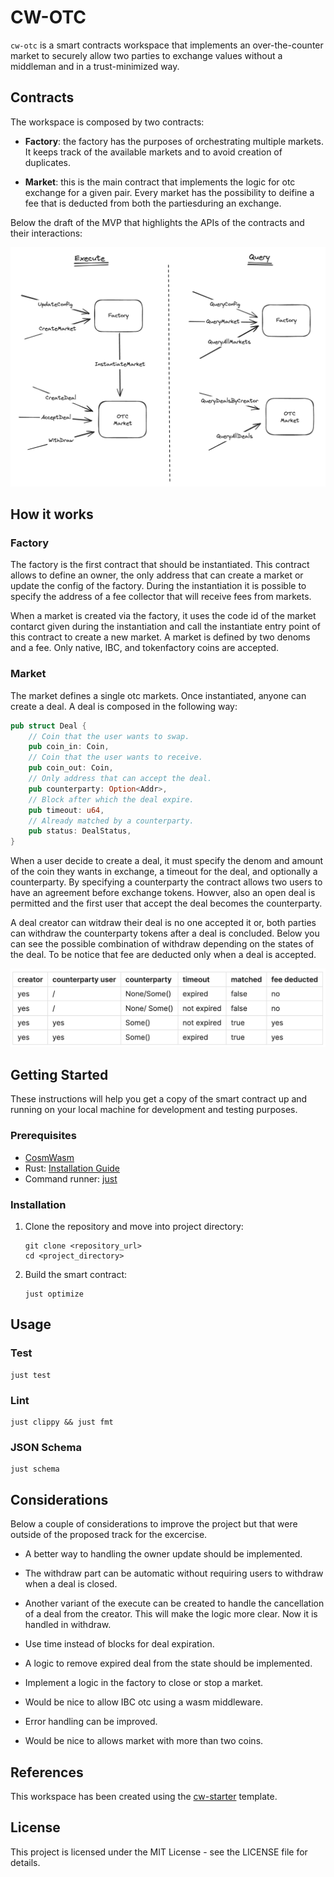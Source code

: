 # CW-OTC

`cw-otc` is a smart contracts workspace that implements an over-the-counter market to securely allow two parties
to exchange values without a middleman and in a trust-minimized way.

## Contracts

The workspace is composed by two contracts:

- **Factory**: the factory has the purposes of orchestrating multiple markets. It keeps track of the
 available markets and to avoid creation of duplicates.

- **Market**: this is the main contract that implements the logic for otc exchange for a given pair.
Every market has the possibility to deifine a fee that is deducted from both the partiesduring an
exchange.

Below the draft of the MVP that highlights the APIs of the contracts and their interactions:

![image](./assets/mvp.png)

## How it works

### Factory

The factory is the first contract that should be instantiated. This contract allows to define an owner,
the only address that can create a market or update the config of the factory. During the instantiation
it is possible to specify the address of a fee collector that will receive fees from markets.

When a market is created  via the factory, it uses the code id of the market contarct given during the
instantiation and call the instantiate entry point of this contract to create a new market. A market is
defined by two denoms and a fee. Only native, IBC, and tokenfactory coins are accepted.

### Market

The market defines a single otc markets. Once instantiated, anyone can create a deal. A deal is composed
in the following way:

```rust
pub struct Deal {
    // Coin that the user wants to swap.
    pub coin_in: Coin,
    // Coin that the user wants to receive.
    pub coin_out: Coin,
    // Only address that can accept the deal.
    pub counterparty: Option<Addr>,
    // Block after which the deal expire.
    pub timeout: u64,
    // Already matched by a counterparty.
    pub status: DealStatus,
}
```

When a user decide to create a deal, it must specify the denom and amount of the coin they wants in exchange,
a timeout for the deal, and optionally a counterparty. By specifying a counterparty the contract allows
two users to have an agreement before exchange tokens. Howver, also an open deal is permitted and the
first user that accept the deal becomes the counterparty.

A deal creator can witdraw their deal is no one accepted it or, both parties can withdraw the counterparty
tokens after a deal is concluded. Below you can see the possible combination of withdraw depending
on the states of the deal. To be notice that fee are deducted only when a deal is accepted.

![image](./assets/withdraw-combinations.png)

## Getting Started

These instructions will help you get a copy of the smart contract up and running on your local machine for development and testing purposes.

### Prerequisites

- [CosmWasm](https://github.com/CosmWasm/cosmwasm)
- Rust: [Installation Guide](https://www.rust-lang.org/tools/install)
- Command runner: [just](https://github.com/casey/just)

### Installation

1. Clone the repository and move into project directory:

    ```shell
    git clone <repository_url>
    cd <project_directory>
    ```

2. Build the smart contract:

    ```shell
    just optimize
    ```

## Usage

### Test

```shell
just test
```

### Lint

```shell
just clippy && just fmt 
```

### JSON Schema

```shell
just schema
```

## Considerations

Below a couple of considerations to improve the project but that were outside of the proposed track for the
excercise.

- A better way to handling the owner update should be implemented.

- The withdraw part can be automatic without requiring users to withdraw when a deal is closed.

- Another variant of the execute can be created to handle the cancellation of a deal from the creator.
This will make the logic more clear. Now it is handled in withdraw.

- Use time instead of blocks for deal expiration.

- A logic to remove expired deal from the state should be implemented.

- Implement a logic in the factory to close or stop a market.

- Would be nice to allow IBC otc using a wasm middleware.

- Error handling can be improved.

- Would be nice to allows market with more than two coins.

## References

This workspace has been created using the [cw-starter](https://github.com/0xstepit/cw-starter) template.

## License

This project is licensed under the MIT License - see the LICENSE file for details.
